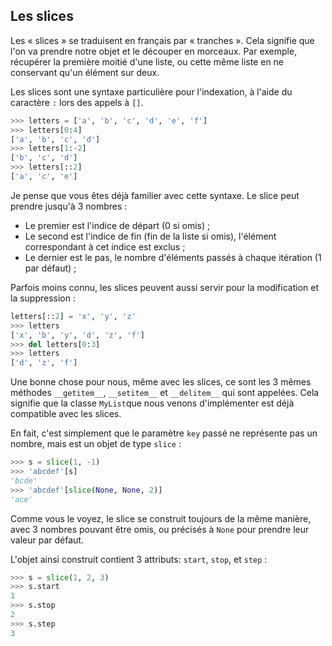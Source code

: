 ## Les slices

Les « slices » se traduisent en français par « tranches ». Cela signifie que l'on va prendre notre objet et le découper en morceaux.
Par exemple, récupérer la première moitié d'une liste, ou cette même liste en ne conservant qu'un élément sur deux.

Les slices sont une syntaxe particulière pour l'indexation, à l'aide du caractère `:` lors des appels à `[]`.

```python
>>> letters = ['a', 'b', 'c', 'd', 'e', 'f']
>>> letters[0:4]
['a', 'b', 'c', 'd']
>>> letters[1:-2]
['b', 'c', 'd']
>>> letters[::2]
['a', 'c', 'e']
```

Je pense que vous êtes déjà familier avec cette syntaxe. Le slice peut prendre jusqu'à 3 nombres :

- Le premier est l'indice de départ (0 si omis) ;
- Le second est l'indice de fin (fin de la liste si omis), l'élément correspondant à cet indice est exclus ;
- Le dernier est le pas, le nombre d'éléments passés à chaque itération (1 par défaut) ;

Parfois moins connu, les slices peuvent aussi servir pour la modification et la suppression :

```python
letters[::2] = 'x', 'y', 'z'
>>> letters
['x', 'b', 'y', 'd', 'z', 'f']
>>> del letters[0:3]
>>> letters
['d', 'z', 'f']
```

Une bonne chose pour nous, même avec les slices, ce sont les 3 mêmes méthodes `__getitem__`, `__setitem__` et `__delitem__` qui sont appelées. Cela signifie que la classe `MyList`que nous venons d'implémenter est déjà compatible avec les slices.

En fait, c'est simplement que le paramètre `key` passé ne représente pas un nombre, mais est un objet de type `slice` :

```python
>>> s = slice(1, -1)
>>> 'abcdef'[s]
'bcde'
>>> 'abcdef'[slice(None, None, 2)]
'ace'
```

Comme vous le voyez, le slice se construit toujours de la même manière, avec 3 nombres pouvant être omis, ou précisés à `None` pour prendre leur valeur par défaut.

L'objet ainsi construit contient 3 attributs: `start`, `stop`, et `step` :

```python
>>> s = slice(1, 2, 3)
>>> s.start
1
>>> s.stop
2
>>> s.step
3
```

